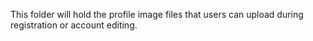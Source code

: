 This folder will hold the profile image files that users can upload during registration or account editing.
